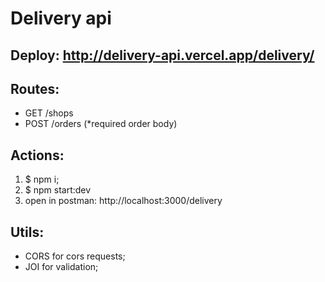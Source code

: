 # Delivery api

## Deploy: http://delivery-api.vercel.app/delivery/

## Routes:

- GET /shops
- POST /orders (\*required order body)

## Actions:

1. $ npm i;
2. $ npm start:dev
3. open in postman: http://localhost:3000/delivery

## Utils:

- CORS for cors requests;
- JOI for validation;
